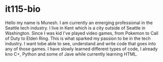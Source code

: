 # it115-bio
Hello my name is Munesh. I am currently an emerging professional in the Seattle tech industry. I live in Kent which is a city outside of Seattle in 
Washington. Since I was kid I've played video games, from Pokemon to Call of Duty to Elden Ring. This is what sparked my passion to be in the tech industry.
I want tobe able to see, understand and write code that goes into any of those games. I have slowly learned different types of code, I already kno C+, 
Python and some of Jave while currently learning HTML.
